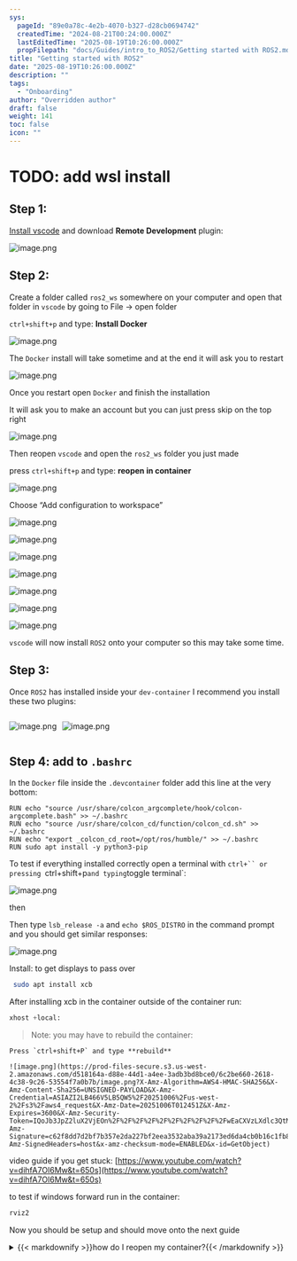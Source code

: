```yaml
---
sys:
  pageId: "89e0a78c-4e2b-4070-b327-d28cb0694742"
  createdTime: "2024-08-21T00:24:00.000Z"
  lastEditedTime: "2025-08-19T10:26:00.000Z"
  propFilepath: "docs/Guides/intro_to_ROS2/Getting started with ROS2.md"
title: "Getting started with ROS2"
date: "2025-08-19T10:26:00.000Z"
description: ""
tags:
  - "Onboarding"
author: "Overridden author"
draft: false
weight: 141
toc: false
icon: ""
---
```


# TODO: add wsl install

## Step 1:

[Install vscode](https://code.visualstudio.com/download) and download **Remote Development** plugin:

![image.png](https://prod-files-secure.s3.us-west-2.amazonaws.com/d518164a-d88e-44d1-a4ee-3adb3bd8bce0/efb52993-1881-4a40-b95e-6f020334f022/image.png?X-Amz-Algorithm=AWS4-HMAC-SHA256&X-Amz-Content-Sha256=UNSIGNED-PAYLOAD&X-Amz-Credential=ASIAZI2LB4663USH26DY%2F20251006%2Fus-west-2%2Fs3%2Faws4_request&X-Amz-Date=20251006T012443Z&X-Amz-Expires=3600&X-Amz-Security-Token=IQoJb3JpZ2luX2VjEOn%2F%2F%2F%2F%2F%2F%2F%2F%2F%2FwEaCXVzLXdlc3QtMiJIMEYCIQDBoDmePym31MTtHEahiZINMt6tbPy7o%2B9oDPY57MnpjwIhAJT%2Fga0Jfq9iyjxrWkDdidXsLn%2Fiy1ptIW88wESqTG21KogECIH%2F%2F%2F%2F%2F%2F%2F%2F%2F%2FwEQABoMNjM3NDIzMTgzODA1IgxA9IpadRswbIEdgKkq3AMEkq34%2BRrqPHS9m5VostFLvmOp9gidk1D9yp9k2syI5YXDMfxvN2Fqr7rw2gOK6FcwqmEOYyjJwYyHBzHQ4wMQi1%2BjWxasCVym0HcFTONHpY54mfHabNDytXmsDdYGFr8oNH3OnLTxWQP27tYuKcAInB6NI0KSr9QIB%2BdsKS%2FvlUE9H%2F7nVYYYn4Icly2%2B8mGMqORwD%2FsMe0mWB%2FhEQOY%2Bv4TanuDrTQ6pgeiwzFdSrc0DEQSsT5zgh6n5ufftm6%2B59jEJMGrjfqwHEJ8BusmXWVplTWE%2B8Mr74AkSDeRhvIVp%2B8Mlpk9bBig%2FqCUAkSyccA41e1YokJJkBL3gW8jurO8JYbOClRDqt1IH3Pnnv%2Bh6SoJoc%2BvhtN7URBIGq1nxQu%2BzUlimfqgBspLCtQgVIqG7UIAAc1wSD1%2BTzSLD0oj%2BkUq%2BIMHb%2FlaYps6fXID1dYXs3%2Fy6wyQvnAhm51k17drvNdiG6AqEWuAL4sA29Azh75xM%2FoSyN0bvKitsppGI5ZAHxtx4Q1kk0FacEACq8hlxBZlF%2FETp0XWXMqgopmoB%2BA9QvF%2FxVgUPdOeEzmXns5nCC82cmYeVwVLY33Iz9UlUJOtwXNZo3OG1Nxn6Ddua0le%2B7ZllLKeGCDDSlYzHBjqkAeBHzdm3K%2B8fnWKhiI7x9Z1qHYucKuQpmejz7D4CXEpx7eI2diIlAnti7OhH73n088QRiimdq35fVOFaaJhNXowxnHiDsjERYcJ0G8mEdLiNo5IBSgm%2FG97vbnZ1TMjKlrd1ASZs4r5XlB9KhYt%2BhzZpU7JG2o%2FtW0H8mTyPp9U4KpStBeSEKjATni13FZoMVtleBzEPTDk0NaXHkPnyAqOFqJ8A&X-Amz-Signature=ac987ce062a021af10a19adc7848c0062ecd6eae355df73e1b2f9c3bfb717af4&X-Amz-SignedHeaders=host&x-amz-checksum-mode=ENABLED&x-id=GetObject)

## Step 2:

Create a folder called `ros2_ws` somewhere on your computer and open that folder in `vscode` by going to File → open folder 

`ctrl+shift+p` and type: **Install Docker**

![image.png](https://prod-files-secure.s3.us-west-2.amazonaws.com/d518164a-d88e-44d1-a4ee-3adb3bd8bce0/2269dc0e-1cd5-47ff-bceb-c04ad9b2eab0/image.png?X-Amz-Algorithm=AWS4-HMAC-SHA256&X-Amz-Content-Sha256=UNSIGNED-PAYLOAD&X-Amz-Credential=ASIAZI2LB4663USH26DY%2F20251006%2Fus-west-2%2Fs3%2Faws4_request&X-Amz-Date=20251006T012443Z&X-Amz-Expires=3600&X-Amz-Security-Token=IQoJb3JpZ2luX2VjEOn%2F%2F%2F%2F%2F%2F%2F%2F%2F%2FwEaCXVzLXdlc3QtMiJIMEYCIQDBoDmePym31MTtHEahiZINMt6tbPy7o%2B9oDPY57MnpjwIhAJT%2Fga0Jfq9iyjxrWkDdidXsLn%2Fiy1ptIW88wESqTG21KogECIH%2F%2F%2F%2F%2F%2F%2F%2F%2F%2FwEQABoMNjM3NDIzMTgzODA1IgxA9IpadRswbIEdgKkq3AMEkq34%2BRrqPHS9m5VostFLvmOp9gidk1D9yp9k2syI5YXDMfxvN2Fqr7rw2gOK6FcwqmEOYyjJwYyHBzHQ4wMQi1%2BjWxasCVym0HcFTONHpY54mfHabNDytXmsDdYGFr8oNH3OnLTxWQP27tYuKcAInB6NI0KSr9QIB%2BdsKS%2FvlUE9H%2F7nVYYYn4Icly2%2B8mGMqORwD%2FsMe0mWB%2FhEQOY%2Bv4TanuDrTQ6pgeiwzFdSrc0DEQSsT5zgh6n5ufftm6%2B59jEJMGrjfqwHEJ8BusmXWVplTWE%2B8Mr74AkSDeRhvIVp%2B8Mlpk9bBig%2FqCUAkSyccA41e1YokJJkBL3gW8jurO8JYbOClRDqt1IH3Pnnv%2Bh6SoJoc%2BvhtN7URBIGq1nxQu%2BzUlimfqgBspLCtQgVIqG7UIAAc1wSD1%2BTzSLD0oj%2BkUq%2BIMHb%2FlaYps6fXID1dYXs3%2Fy6wyQvnAhm51k17drvNdiG6AqEWuAL4sA29Azh75xM%2FoSyN0bvKitsppGI5ZAHxtx4Q1kk0FacEACq8hlxBZlF%2FETp0XWXMqgopmoB%2BA9QvF%2FxVgUPdOeEzmXns5nCC82cmYeVwVLY33Iz9UlUJOtwXNZo3OG1Nxn6Ddua0le%2B7ZllLKeGCDDSlYzHBjqkAeBHzdm3K%2B8fnWKhiI7x9Z1qHYucKuQpmejz7D4CXEpx7eI2diIlAnti7OhH73n088QRiimdq35fVOFaaJhNXowxnHiDsjERYcJ0G8mEdLiNo5IBSgm%2FG97vbnZ1TMjKlrd1ASZs4r5XlB9KhYt%2BhzZpU7JG2o%2FtW0H8mTyPp9U4KpStBeSEKjATni13FZoMVtleBzEPTDk0NaXHkPnyAqOFqJ8A&X-Amz-Signature=534ee89874a2eb22bb898b32350bb21d56d2d10d7ed4ce95152be9e8f9675992&X-Amz-SignedHeaders=host&x-amz-checksum-mode=ENABLED&x-id=GetObject)

The `Docker` install will take sometime and at the end it will ask you to restart

![image.png](https://prod-files-secure.s3.us-west-2.amazonaws.com/d518164a-d88e-44d1-a4ee-3adb3bd8bce0/ed233f78-be33-4b1f-b89c-9c346c0e961e/image.png?X-Amz-Algorithm=AWS4-HMAC-SHA256&X-Amz-Content-Sha256=UNSIGNED-PAYLOAD&X-Amz-Credential=ASIAZI2LB4663USH26DY%2F20251006%2Fus-west-2%2Fs3%2Faws4_request&X-Amz-Date=20251006T012443Z&X-Amz-Expires=3600&X-Amz-Security-Token=IQoJb3JpZ2luX2VjEOn%2F%2F%2F%2F%2F%2F%2F%2F%2F%2FwEaCXVzLXdlc3QtMiJIMEYCIQDBoDmePym31MTtHEahiZINMt6tbPy7o%2B9oDPY57MnpjwIhAJT%2Fga0Jfq9iyjxrWkDdidXsLn%2Fiy1ptIW88wESqTG21KogECIH%2F%2F%2F%2F%2F%2F%2F%2F%2F%2FwEQABoMNjM3NDIzMTgzODA1IgxA9IpadRswbIEdgKkq3AMEkq34%2BRrqPHS9m5VostFLvmOp9gidk1D9yp9k2syI5YXDMfxvN2Fqr7rw2gOK6FcwqmEOYyjJwYyHBzHQ4wMQi1%2BjWxasCVym0HcFTONHpY54mfHabNDytXmsDdYGFr8oNH3OnLTxWQP27tYuKcAInB6NI0KSr9QIB%2BdsKS%2FvlUE9H%2F7nVYYYn4Icly2%2B8mGMqORwD%2FsMe0mWB%2FhEQOY%2Bv4TanuDrTQ6pgeiwzFdSrc0DEQSsT5zgh6n5ufftm6%2B59jEJMGrjfqwHEJ8BusmXWVplTWE%2B8Mr74AkSDeRhvIVp%2B8Mlpk9bBig%2FqCUAkSyccA41e1YokJJkBL3gW8jurO8JYbOClRDqt1IH3Pnnv%2Bh6SoJoc%2BvhtN7URBIGq1nxQu%2BzUlimfqgBspLCtQgVIqG7UIAAc1wSD1%2BTzSLD0oj%2BkUq%2BIMHb%2FlaYps6fXID1dYXs3%2Fy6wyQvnAhm51k17drvNdiG6AqEWuAL4sA29Azh75xM%2FoSyN0bvKitsppGI5ZAHxtx4Q1kk0FacEACq8hlxBZlF%2FETp0XWXMqgopmoB%2BA9QvF%2FxVgUPdOeEzmXns5nCC82cmYeVwVLY33Iz9UlUJOtwXNZo3OG1Nxn6Ddua0le%2B7ZllLKeGCDDSlYzHBjqkAeBHzdm3K%2B8fnWKhiI7x9Z1qHYucKuQpmejz7D4CXEpx7eI2diIlAnti7OhH73n088QRiimdq35fVOFaaJhNXowxnHiDsjERYcJ0G8mEdLiNo5IBSgm%2FG97vbnZ1TMjKlrd1ASZs4r5XlB9KhYt%2BhzZpU7JG2o%2FtW0H8mTyPp9U4KpStBeSEKjATni13FZoMVtleBzEPTDk0NaXHkPnyAqOFqJ8A&X-Amz-Signature=90a5a6270629530da046a60393e291294acfb5d17fd74efaa3f15170d704f8b3&X-Amz-SignedHeaders=host&x-amz-checksum-mode=ENABLED&x-id=GetObject)

Once you restart open `Docker` and finish the installation

It will ask you to make an account but you can just press skip on the top right

![image.png](https://prod-files-secure.s3.us-west-2.amazonaws.com/d518164a-d88e-44d1-a4ee-3adb3bd8bce0/21010ad9-1659-4fd9-9f59-9932a09b2a3d/image.png?X-Amz-Algorithm=AWS4-HMAC-SHA256&X-Amz-Content-Sha256=UNSIGNED-PAYLOAD&X-Amz-Credential=ASIAZI2LB4663USH26DY%2F20251006%2Fus-west-2%2Fs3%2Faws4_request&X-Amz-Date=20251006T012443Z&X-Amz-Expires=3600&X-Amz-Security-Token=IQoJb3JpZ2luX2VjEOn%2F%2F%2F%2F%2F%2F%2F%2F%2F%2FwEaCXVzLXdlc3QtMiJIMEYCIQDBoDmePym31MTtHEahiZINMt6tbPy7o%2B9oDPY57MnpjwIhAJT%2Fga0Jfq9iyjxrWkDdidXsLn%2Fiy1ptIW88wESqTG21KogECIH%2F%2F%2F%2F%2F%2F%2F%2F%2F%2FwEQABoMNjM3NDIzMTgzODA1IgxA9IpadRswbIEdgKkq3AMEkq34%2BRrqPHS9m5VostFLvmOp9gidk1D9yp9k2syI5YXDMfxvN2Fqr7rw2gOK6FcwqmEOYyjJwYyHBzHQ4wMQi1%2BjWxasCVym0HcFTONHpY54mfHabNDytXmsDdYGFr8oNH3OnLTxWQP27tYuKcAInB6NI0KSr9QIB%2BdsKS%2FvlUE9H%2F7nVYYYn4Icly2%2B8mGMqORwD%2FsMe0mWB%2FhEQOY%2Bv4TanuDrTQ6pgeiwzFdSrc0DEQSsT5zgh6n5ufftm6%2B59jEJMGrjfqwHEJ8BusmXWVplTWE%2B8Mr74AkSDeRhvIVp%2B8Mlpk9bBig%2FqCUAkSyccA41e1YokJJkBL3gW8jurO8JYbOClRDqt1IH3Pnnv%2Bh6SoJoc%2BvhtN7URBIGq1nxQu%2BzUlimfqgBspLCtQgVIqG7UIAAc1wSD1%2BTzSLD0oj%2BkUq%2BIMHb%2FlaYps6fXID1dYXs3%2Fy6wyQvnAhm51k17drvNdiG6AqEWuAL4sA29Azh75xM%2FoSyN0bvKitsppGI5ZAHxtx4Q1kk0FacEACq8hlxBZlF%2FETp0XWXMqgopmoB%2BA9QvF%2FxVgUPdOeEzmXns5nCC82cmYeVwVLY33Iz9UlUJOtwXNZo3OG1Nxn6Ddua0le%2B7ZllLKeGCDDSlYzHBjqkAeBHzdm3K%2B8fnWKhiI7x9Z1qHYucKuQpmejz7D4CXEpx7eI2diIlAnti7OhH73n088QRiimdq35fVOFaaJhNXowxnHiDsjERYcJ0G8mEdLiNo5IBSgm%2FG97vbnZ1TMjKlrd1ASZs4r5XlB9KhYt%2BhzZpU7JG2o%2FtW0H8mTyPp9U4KpStBeSEKjATni13FZoMVtleBzEPTDk0NaXHkPnyAqOFqJ8A&X-Amz-Signature=60b29041d337e05df0f33380141d6558a11cfd5efdbb29176415c340a0f9f99c&X-Amz-SignedHeaders=host&x-amz-checksum-mode=ENABLED&x-id=GetObject)

Then reopen `vscode` and open the `ros2_ws` folder you just made

press `ctrl+shift+p` and type: **reopen in container**

![image.png](https://prod-files-secure.s3.us-west-2.amazonaws.com/d518164a-d88e-44d1-a4ee-3adb3bd8bce0/4e93b8c2-41ad-488c-8095-c74205196118/image.png?X-Amz-Algorithm=AWS4-HMAC-SHA256&X-Amz-Content-Sha256=UNSIGNED-PAYLOAD&X-Amz-Credential=ASIAZI2LB4663USH26DY%2F20251006%2Fus-west-2%2Fs3%2Faws4_request&X-Amz-Date=20251006T012443Z&X-Amz-Expires=3600&X-Amz-Security-Token=IQoJb3JpZ2luX2VjEOn%2F%2F%2F%2F%2F%2F%2F%2F%2F%2FwEaCXVzLXdlc3QtMiJIMEYCIQDBoDmePym31MTtHEahiZINMt6tbPy7o%2B9oDPY57MnpjwIhAJT%2Fga0Jfq9iyjxrWkDdidXsLn%2Fiy1ptIW88wESqTG21KogECIH%2F%2F%2F%2F%2F%2F%2F%2F%2F%2FwEQABoMNjM3NDIzMTgzODA1IgxA9IpadRswbIEdgKkq3AMEkq34%2BRrqPHS9m5VostFLvmOp9gidk1D9yp9k2syI5YXDMfxvN2Fqr7rw2gOK6FcwqmEOYyjJwYyHBzHQ4wMQi1%2BjWxasCVym0HcFTONHpY54mfHabNDytXmsDdYGFr8oNH3OnLTxWQP27tYuKcAInB6NI0KSr9QIB%2BdsKS%2FvlUE9H%2F7nVYYYn4Icly2%2B8mGMqORwD%2FsMe0mWB%2FhEQOY%2Bv4TanuDrTQ6pgeiwzFdSrc0DEQSsT5zgh6n5ufftm6%2B59jEJMGrjfqwHEJ8BusmXWVplTWE%2B8Mr74AkSDeRhvIVp%2B8Mlpk9bBig%2FqCUAkSyccA41e1YokJJkBL3gW8jurO8JYbOClRDqt1IH3Pnnv%2Bh6SoJoc%2BvhtN7URBIGq1nxQu%2BzUlimfqgBspLCtQgVIqG7UIAAc1wSD1%2BTzSLD0oj%2BkUq%2BIMHb%2FlaYps6fXID1dYXs3%2Fy6wyQvnAhm51k17drvNdiG6AqEWuAL4sA29Azh75xM%2FoSyN0bvKitsppGI5ZAHxtx4Q1kk0FacEACq8hlxBZlF%2FETp0XWXMqgopmoB%2BA9QvF%2FxVgUPdOeEzmXns5nCC82cmYeVwVLY33Iz9UlUJOtwXNZo3OG1Nxn6Ddua0le%2B7ZllLKeGCDDSlYzHBjqkAeBHzdm3K%2B8fnWKhiI7x9Z1qHYucKuQpmejz7D4CXEpx7eI2diIlAnti7OhH73n088QRiimdq35fVOFaaJhNXowxnHiDsjERYcJ0G8mEdLiNo5IBSgm%2FG97vbnZ1TMjKlrd1ASZs4r5XlB9KhYt%2BhzZpU7JG2o%2FtW0H8mTyPp9U4KpStBeSEKjATni13FZoMVtleBzEPTDk0NaXHkPnyAqOFqJ8A&X-Amz-Signature=fd03b8963298d626841681087c61d01cabf6a00946f955d59ae922718df798e6&X-Amz-SignedHeaders=host&x-amz-checksum-mode=ENABLED&x-id=GetObject)

Choose “Add configuration to workspace”

![image.png](https://prod-files-secure.s3.us-west-2.amazonaws.com/d518164a-d88e-44d1-a4ee-3adb3bd8bce0/9560b282-5060-4989-ba37-97e7b2c22476/image.png?X-Amz-Algorithm=AWS4-HMAC-SHA256&X-Amz-Content-Sha256=UNSIGNED-PAYLOAD&X-Amz-Credential=ASIAZI2LB4663USH26DY%2F20251006%2Fus-west-2%2Fs3%2Faws4_request&X-Amz-Date=20251006T012443Z&X-Amz-Expires=3600&X-Amz-Security-Token=IQoJb3JpZ2luX2VjEOn%2F%2F%2F%2F%2F%2F%2F%2F%2F%2FwEaCXVzLXdlc3QtMiJIMEYCIQDBoDmePym31MTtHEahiZINMt6tbPy7o%2B9oDPY57MnpjwIhAJT%2Fga0Jfq9iyjxrWkDdidXsLn%2Fiy1ptIW88wESqTG21KogECIH%2F%2F%2F%2F%2F%2F%2F%2F%2F%2FwEQABoMNjM3NDIzMTgzODA1IgxA9IpadRswbIEdgKkq3AMEkq34%2BRrqPHS9m5VostFLvmOp9gidk1D9yp9k2syI5YXDMfxvN2Fqr7rw2gOK6FcwqmEOYyjJwYyHBzHQ4wMQi1%2BjWxasCVym0HcFTONHpY54mfHabNDytXmsDdYGFr8oNH3OnLTxWQP27tYuKcAInB6NI0KSr9QIB%2BdsKS%2FvlUE9H%2F7nVYYYn4Icly2%2B8mGMqORwD%2FsMe0mWB%2FhEQOY%2Bv4TanuDrTQ6pgeiwzFdSrc0DEQSsT5zgh6n5ufftm6%2B59jEJMGrjfqwHEJ8BusmXWVplTWE%2B8Mr74AkSDeRhvIVp%2B8Mlpk9bBig%2FqCUAkSyccA41e1YokJJkBL3gW8jurO8JYbOClRDqt1IH3Pnnv%2Bh6SoJoc%2BvhtN7URBIGq1nxQu%2BzUlimfqgBspLCtQgVIqG7UIAAc1wSD1%2BTzSLD0oj%2BkUq%2BIMHb%2FlaYps6fXID1dYXs3%2Fy6wyQvnAhm51k17drvNdiG6AqEWuAL4sA29Azh75xM%2FoSyN0bvKitsppGI5ZAHxtx4Q1kk0FacEACq8hlxBZlF%2FETp0XWXMqgopmoB%2BA9QvF%2FxVgUPdOeEzmXns5nCC82cmYeVwVLY33Iz9UlUJOtwXNZo3OG1Nxn6Ddua0le%2B7ZllLKeGCDDSlYzHBjqkAeBHzdm3K%2B8fnWKhiI7x9Z1qHYucKuQpmejz7D4CXEpx7eI2diIlAnti7OhH73n088QRiimdq35fVOFaaJhNXowxnHiDsjERYcJ0G8mEdLiNo5IBSgm%2FG97vbnZ1TMjKlrd1ASZs4r5XlB9KhYt%2BhzZpU7JG2o%2FtW0H8mTyPp9U4KpStBeSEKjATni13FZoMVtleBzEPTDk0NaXHkPnyAqOFqJ8A&X-Amz-Signature=e4daca315b63013c6a7826dddca51973c6e8a2b84e950eefb5615b2143f3f1c7&X-Amz-SignedHeaders=host&x-amz-checksum-mode=ENABLED&x-id=GetObject)

![image.png](https://prod-files-secure.s3.us-west-2.amazonaws.com/d518164a-d88e-44d1-a4ee-3adb3bd8bce0/2ee63f81-886b-48e8-a553-dc6e5eac99e4/image.png?X-Amz-Algorithm=AWS4-HMAC-SHA256&X-Amz-Content-Sha256=UNSIGNED-PAYLOAD&X-Amz-Credential=ASIAZI2LB4663USH26DY%2F20251006%2Fus-west-2%2Fs3%2Faws4_request&X-Amz-Date=20251006T012443Z&X-Amz-Expires=3600&X-Amz-Security-Token=IQoJb3JpZ2luX2VjEOn%2F%2F%2F%2F%2F%2F%2F%2F%2F%2FwEaCXVzLXdlc3QtMiJIMEYCIQDBoDmePym31MTtHEahiZINMt6tbPy7o%2B9oDPY57MnpjwIhAJT%2Fga0Jfq9iyjxrWkDdidXsLn%2Fiy1ptIW88wESqTG21KogECIH%2F%2F%2F%2F%2F%2F%2F%2F%2F%2FwEQABoMNjM3NDIzMTgzODA1IgxA9IpadRswbIEdgKkq3AMEkq34%2BRrqPHS9m5VostFLvmOp9gidk1D9yp9k2syI5YXDMfxvN2Fqr7rw2gOK6FcwqmEOYyjJwYyHBzHQ4wMQi1%2BjWxasCVym0HcFTONHpY54mfHabNDytXmsDdYGFr8oNH3OnLTxWQP27tYuKcAInB6NI0KSr9QIB%2BdsKS%2FvlUE9H%2F7nVYYYn4Icly2%2B8mGMqORwD%2FsMe0mWB%2FhEQOY%2Bv4TanuDrTQ6pgeiwzFdSrc0DEQSsT5zgh6n5ufftm6%2B59jEJMGrjfqwHEJ8BusmXWVplTWE%2B8Mr74AkSDeRhvIVp%2B8Mlpk9bBig%2FqCUAkSyccA41e1YokJJkBL3gW8jurO8JYbOClRDqt1IH3Pnnv%2Bh6SoJoc%2BvhtN7URBIGq1nxQu%2BzUlimfqgBspLCtQgVIqG7UIAAc1wSD1%2BTzSLD0oj%2BkUq%2BIMHb%2FlaYps6fXID1dYXs3%2Fy6wyQvnAhm51k17drvNdiG6AqEWuAL4sA29Azh75xM%2FoSyN0bvKitsppGI5ZAHxtx4Q1kk0FacEACq8hlxBZlF%2FETp0XWXMqgopmoB%2BA9QvF%2FxVgUPdOeEzmXns5nCC82cmYeVwVLY33Iz9UlUJOtwXNZo3OG1Nxn6Ddua0le%2B7ZllLKeGCDDSlYzHBjqkAeBHzdm3K%2B8fnWKhiI7x9Z1qHYucKuQpmejz7D4CXEpx7eI2diIlAnti7OhH73n088QRiimdq35fVOFaaJhNXowxnHiDsjERYcJ0G8mEdLiNo5IBSgm%2FG97vbnZ1TMjKlrd1ASZs4r5XlB9KhYt%2BhzZpU7JG2o%2FtW0H8mTyPp9U4KpStBeSEKjATni13FZoMVtleBzEPTDk0NaXHkPnyAqOFqJ8A&X-Amz-Signature=f7a1afad8391b5f342dcb16abac43e5f0709a8c95463d20796e9fccba2f6e819&X-Amz-SignedHeaders=host&x-amz-checksum-mode=ENABLED&x-id=GetObject)

![image.png](https://prod-files-secure.s3.us-west-2.amazonaws.com/d518164a-d88e-44d1-a4ee-3adb3bd8bce0/e0fd626c-c8b6-4b2c-95d1-fa4c26514504/image.png?X-Amz-Algorithm=AWS4-HMAC-SHA256&X-Amz-Content-Sha256=UNSIGNED-PAYLOAD&X-Amz-Credential=ASIAZI2LB4663USH26DY%2F20251006%2Fus-west-2%2Fs3%2Faws4_request&X-Amz-Date=20251006T012443Z&X-Amz-Expires=3600&X-Amz-Security-Token=IQoJb3JpZ2luX2VjEOn%2F%2F%2F%2F%2F%2F%2F%2F%2F%2FwEaCXVzLXdlc3QtMiJIMEYCIQDBoDmePym31MTtHEahiZINMt6tbPy7o%2B9oDPY57MnpjwIhAJT%2Fga0Jfq9iyjxrWkDdidXsLn%2Fiy1ptIW88wESqTG21KogECIH%2F%2F%2F%2F%2F%2F%2F%2F%2F%2FwEQABoMNjM3NDIzMTgzODA1IgxA9IpadRswbIEdgKkq3AMEkq34%2BRrqPHS9m5VostFLvmOp9gidk1D9yp9k2syI5YXDMfxvN2Fqr7rw2gOK6FcwqmEOYyjJwYyHBzHQ4wMQi1%2BjWxasCVym0HcFTONHpY54mfHabNDytXmsDdYGFr8oNH3OnLTxWQP27tYuKcAInB6NI0KSr9QIB%2BdsKS%2FvlUE9H%2F7nVYYYn4Icly2%2B8mGMqORwD%2FsMe0mWB%2FhEQOY%2Bv4TanuDrTQ6pgeiwzFdSrc0DEQSsT5zgh6n5ufftm6%2B59jEJMGrjfqwHEJ8BusmXWVplTWE%2B8Mr74AkSDeRhvIVp%2B8Mlpk9bBig%2FqCUAkSyccA41e1YokJJkBL3gW8jurO8JYbOClRDqt1IH3Pnnv%2Bh6SoJoc%2BvhtN7URBIGq1nxQu%2BzUlimfqgBspLCtQgVIqG7UIAAc1wSD1%2BTzSLD0oj%2BkUq%2BIMHb%2FlaYps6fXID1dYXs3%2Fy6wyQvnAhm51k17drvNdiG6AqEWuAL4sA29Azh75xM%2FoSyN0bvKitsppGI5ZAHxtx4Q1kk0FacEACq8hlxBZlF%2FETp0XWXMqgopmoB%2BA9QvF%2FxVgUPdOeEzmXns5nCC82cmYeVwVLY33Iz9UlUJOtwXNZo3OG1Nxn6Ddua0le%2B7ZllLKeGCDDSlYzHBjqkAeBHzdm3K%2B8fnWKhiI7x9Z1qHYucKuQpmejz7D4CXEpx7eI2diIlAnti7OhH73n088QRiimdq35fVOFaaJhNXowxnHiDsjERYcJ0G8mEdLiNo5IBSgm%2FG97vbnZ1TMjKlrd1ASZs4r5XlB9KhYt%2BhzZpU7JG2o%2FtW0H8mTyPp9U4KpStBeSEKjATni13FZoMVtleBzEPTDk0NaXHkPnyAqOFqJ8A&X-Amz-Signature=1e0fe8916eab3ba7cf64f67ca66ef61f5bf3c8dabc42c4654985f9f273727c2e&X-Amz-SignedHeaders=host&x-amz-checksum-mode=ENABLED&x-id=GetObject)

![image.png](https://prod-files-secure.s3.us-west-2.amazonaws.com/d518164a-d88e-44d1-a4ee-3adb3bd8bce0/a2e13f50-d2ab-4719-a4c2-7ced634bfc9d/image.png?X-Amz-Algorithm=AWS4-HMAC-SHA256&X-Amz-Content-Sha256=UNSIGNED-PAYLOAD&X-Amz-Credential=ASIAZI2LB4663USH26DY%2F20251006%2Fus-west-2%2Fs3%2Faws4_request&X-Amz-Date=20251006T012443Z&X-Amz-Expires=3600&X-Amz-Security-Token=IQoJb3JpZ2luX2VjEOn%2F%2F%2F%2F%2F%2F%2F%2F%2F%2FwEaCXVzLXdlc3QtMiJIMEYCIQDBoDmePym31MTtHEahiZINMt6tbPy7o%2B9oDPY57MnpjwIhAJT%2Fga0Jfq9iyjxrWkDdidXsLn%2Fiy1ptIW88wESqTG21KogECIH%2F%2F%2F%2F%2F%2F%2F%2F%2F%2FwEQABoMNjM3NDIzMTgzODA1IgxA9IpadRswbIEdgKkq3AMEkq34%2BRrqPHS9m5VostFLvmOp9gidk1D9yp9k2syI5YXDMfxvN2Fqr7rw2gOK6FcwqmEOYyjJwYyHBzHQ4wMQi1%2BjWxasCVym0HcFTONHpY54mfHabNDytXmsDdYGFr8oNH3OnLTxWQP27tYuKcAInB6NI0KSr9QIB%2BdsKS%2FvlUE9H%2F7nVYYYn4Icly2%2B8mGMqORwD%2FsMe0mWB%2FhEQOY%2Bv4TanuDrTQ6pgeiwzFdSrc0DEQSsT5zgh6n5ufftm6%2B59jEJMGrjfqwHEJ8BusmXWVplTWE%2B8Mr74AkSDeRhvIVp%2B8Mlpk9bBig%2FqCUAkSyccA41e1YokJJkBL3gW8jurO8JYbOClRDqt1IH3Pnnv%2Bh6SoJoc%2BvhtN7URBIGq1nxQu%2BzUlimfqgBspLCtQgVIqG7UIAAc1wSD1%2BTzSLD0oj%2BkUq%2BIMHb%2FlaYps6fXID1dYXs3%2Fy6wyQvnAhm51k17drvNdiG6AqEWuAL4sA29Azh75xM%2FoSyN0bvKitsppGI5ZAHxtx4Q1kk0FacEACq8hlxBZlF%2FETp0XWXMqgopmoB%2BA9QvF%2FxVgUPdOeEzmXns5nCC82cmYeVwVLY33Iz9UlUJOtwXNZo3OG1Nxn6Ddua0le%2B7ZllLKeGCDDSlYzHBjqkAeBHzdm3K%2B8fnWKhiI7x9Z1qHYucKuQpmejz7D4CXEpx7eI2diIlAnti7OhH73n088QRiimdq35fVOFaaJhNXowxnHiDsjERYcJ0G8mEdLiNo5IBSgm%2FG97vbnZ1TMjKlrd1ASZs4r5XlB9KhYt%2BhzZpU7JG2o%2FtW0H8mTyPp9U4KpStBeSEKjATni13FZoMVtleBzEPTDk0NaXHkPnyAqOFqJ8A&X-Amz-Signature=4afd65e506b1bf97862407d0ef66811a7446cf0def37a2012206c73a7ae4c933&X-Amz-SignedHeaders=host&x-amz-checksum-mode=ENABLED&x-id=GetObject)

![image.png](https://prod-files-secure.s3.us-west-2.amazonaws.com/d518164a-d88e-44d1-a4ee-3adb3bd8bce0/6cc478ad-aaba-4bf7-9fcc-403277ab896c/image.png?X-Amz-Algorithm=AWS4-HMAC-SHA256&X-Amz-Content-Sha256=UNSIGNED-PAYLOAD&X-Amz-Credential=ASIAZI2LB4663USH26DY%2F20251006%2Fus-west-2%2Fs3%2Faws4_request&X-Amz-Date=20251006T012443Z&X-Amz-Expires=3600&X-Amz-Security-Token=IQoJb3JpZ2luX2VjEOn%2F%2F%2F%2F%2F%2F%2F%2F%2F%2FwEaCXVzLXdlc3QtMiJIMEYCIQDBoDmePym31MTtHEahiZINMt6tbPy7o%2B9oDPY57MnpjwIhAJT%2Fga0Jfq9iyjxrWkDdidXsLn%2Fiy1ptIW88wESqTG21KogECIH%2F%2F%2F%2F%2F%2F%2F%2F%2F%2FwEQABoMNjM3NDIzMTgzODA1IgxA9IpadRswbIEdgKkq3AMEkq34%2BRrqPHS9m5VostFLvmOp9gidk1D9yp9k2syI5YXDMfxvN2Fqr7rw2gOK6FcwqmEOYyjJwYyHBzHQ4wMQi1%2BjWxasCVym0HcFTONHpY54mfHabNDytXmsDdYGFr8oNH3OnLTxWQP27tYuKcAInB6NI0KSr9QIB%2BdsKS%2FvlUE9H%2F7nVYYYn4Icly2%2B8mGMqORwD%2FsMe0mWB%2FhEQOY%2Bv4TanuDrTQ6pgeiwzFdSrc0DEQSsT5zgh6n5ufftm6%2B59jEJMGrjfqwHEJ8BusmXWVplTWE%2B8Mr74AkSDeRhvIVp%2B8Mlpk9bBig%2FqCUAkSyccA41e1YokJJkBL3gW8jurO8JYbOClRDqt1IH3Pnnv%2Bh6SoJoc%2BvhtN7URBIGq1nxQu%2BzUlimfqgBspLCtQgVIqG7UIAAc1wSD1%2BTzSLD0oj%2BkUq%2BIMHb%2FlaYps6fXID1dYXs3%2Fy6wyQvnAhm51k17drvNdiG6AqEWuAL4sA29Azh75xM%2FoSyN0bvKitsppGI5ZAHxtx4Q1kk0FacEACq8hlxBZlF%2FETp0XWXMqgopmoB%2BA9QvF%2FxVgUPdOeEzmXns5nCC82cmYeVwVLY33Iz9UlUJOtwXNZo3OG1Nxn6Ddua0le%2B7ZllLKeGCDDSlYzHBjqkAeBHzdm3K%2B8fnWKhiI7x9Z1qHYucKuQpmejz7D4CXEpx7eI2diIlAnti7OhH73n088QRiimdq35fVOFaaJhNXowxnHiDsjERYcJ0G8mEdLiNo5IBSgm%2FG97vbnZ1TMjKlrd1ASZs4r5XlB9KhYt%2BhzZpU7JG2o%2FtW0H8mTyPp9U4KpStBeSEKjATni13FZoMVtleBzEPTDk0NaXHkPnyAqOFqJ8A&X-Amz-Signature=3bf8a82a239658764ff9f62c049ae8b185fd91c627a33475fb9104f7644927ba&X-Amz-SignedHeaders=host&x-amz-checksum-mode=ENABLED&x-id=GetObject)

![image.png](https://prod-files-secure.s3.us-west-2.amazonaws.com/d518164a-d88e-44d1-a4ee-3adb3bd8bce0/53255b28-f75e-430f-b9e3-c0ac8577e42b/image.png?X-Amz-Algorithm=AWS4-HMAC-SHA256&X-Amz-Content-Sha256=UNSIGNED-PAYLOAD&X-Amz-Credential=ASIAZI2LB4663USH26DY%2F20251006%2Fus-west-2%2Fs3%2Faws4_request&X-Amz-Date=20251006T012443Z&X-Amz-Expires=3600&X-Amz-Security-Token=IQoJb3JpZ2luX2VjEOn%2F%2F%2F%2F%2F%2F%2F%2F%2F%2FwEaCXVzLXdlc3QtMiJIMEYCIQDBoDmePym31MTtHEahiZINMt6tbPy7o%2B9oDPY57MnpjwIhAJT%2Fga0Jfq9iyjxrWkDdidXsLn%2Fiy1ptIW88wESqTG21KogECIH%2F%2F%2F%2F%2F%2F%2F%2F%2F%2FwEQABoMNjM3NDIzMTgzODA1IgxA9IpadRswbIEdgKkq3AMEkq34%2BRrqPHS9m5VostFLvmOp9gidk1D9yp9k2syI5YXDMfxvN2Fqr7rw2gOK6FcwqmEOYyjJwYyHBzHQ4wMQi1%2BjWxasCVym0HcFTONHpY54mfHabNDytXmsDdYGFr8oNH3OnLTxWQP27tYuKcAInB6NI0KSr9QIB%2BdsKS%2FvlUE9H%2F7nVYYYn4Icly2%2B8mGMqORwD%2FsMe0mWB%2FhEQOY%2Bv4TanuDrTQ6pgeiwzFdSrc0DEQSsT5zgh6n5ufftm6%2B59jEJMGrjfqwHEJ8BusmXWVplTWE%2B8Mr74AkSDeRhvIVp%2B8Mlpk9bBig%2FqCUAkSyccA41e1YokJJkBL3gW8jurO8JYbOClRDqt1IH3Pnnv%2Bh6SoJoc%2BvhtN7URBIGq1nxQu%2BzUlimfqgBspLCtQgVIqG7UIAAc1wSD1%2BTzSLD0oj%2BkUq%2BIMHb%2FlaYps6fXID1dYXs3%2Fy6wyQvnAhm51k17drvNdiG6AqEWuAL4sA29Azh75xM%2FoSyN0bvKitsppGI5ZAHxtx4Q1kk0FacEACq8hlxBZlF%2FETp0XWXMqgopmoB%2BA9QvF%2FxVgUPdOeEzmXns5nCC82cmYeVwVLY33Iz9UlUJOtwXNZo3OG1Nxn6Ddua0le%2B7ZllLKeGCDDSlYzHBjqkAeBHzdm3K%2B8fnWKhiI7x9Z1qHYucKuQpmejz7D4CXEpx7eI2diIlAnti7OhH73n088QRiimdq35fVOFaaJhNXowxnHiDsjERYcJ0G8mEdLiNo5IBSgm%2FG97vbnZ1TMjKlrd1ASZs4r5XlB9KhYt%2BhzZpU7JG2o%2FtW0H8mTyPp9U4KpStBeSEKjATni13FZoMVtleBzEPTDk0NaXHkPnyAqOFqJ8A&X-Amz-Signature=fec73491abc5bb68924cccefff15c3f2872eed6a645a5fe976a32b82652d2b84&X-Amz-SignedHeaders=host&x-amz-checksum-mode=ENABLED&x-id=GetObject)

![image.png](https://prod-files-secure.s3.us-west-2.amazonaws.com/d518164a-d88e-44d1-a4ee-3adb3bd8bce0/7c562767-5af9-4ffb-97d1-327bcdf4ee00/image.png?X-Amz-Algorithm=AWS4-HMAC-SHA256&X-Amz-Content-Sha256=UNSIGNED-PAYLOAD&X-Amz-Credential=ASIAZI2LB4663USH26DY%2F20251006%2Fus-west-2%2Fs3%2Faws4_request&X-Amz-Date=20251006T012443Z&X-Amz-Expires=3600&X-Amz-Security-Token=IQoJb3JpZ2luX2VjEOn%2F%2F%2F%2F%2F%2F%2F%2F%2F%2FwEaCXVzLXdlc3QtMiJIMEYCIQDBoDmePym31MTtHEahiZINMt6tbPy7o%2B9oDPY57MnpjwIhAJT%2Fga0Jfq9iyjxrWkDdidXsLn%2Fiy1ptIW88wESqTG21KogECIH%2F%2F%2F%2F%2F%2F%2F%2F%2F%2FwEQABoMNjM3NDIzMTgzODA1IgxA9IpadRswbIEdgKkq3AMEkq34%2BRrqPHS9m5VostFLvmOp9gidk1D9yp9k2syI5YXDMfxvN2Fqr7rw2gOK6FcwqmEOYyjJwYyHBzHQ4wMQi1%2BjWxasCVym0HcFTONHpY54mfHabNDytXmsDdYGFr8oNH3OnLTxWQP27tYuKcAInB6NI0KSr9QIB%2BdsKS%2FvlUE9H%2F7nVYYYn4Icly2%2B8mGMqORwD%2FsMe0mWB%2FhEQOY%2Bv4TanuDrTQ6pgeiwzFdSrc0DEQSsT5zgh6n5ufftm6%2B59jEJMGrjfqwHEJ8BusmXWVplTWE%2B8Mr74AkSDeRhvIVp%2B8Mlpk9bBig%2FqCUAkSyccA41e1YokJJkBL3gW8jurO8JYbOClRDqt1IH3Pnnv%2Bh6SoJoc%2BvhtN7URBIGq1nxQu%2BzUlimfqgBspLCtQgVIqG7UIAAc1wSD1%2BTzSLD0oj%2BkUq%2BIMHb%2FlaYps6fXID1dYXs3%2Fy6wyQvnAhm51k17drvNdiG6AqEWuAL4sA29Azh75xM%2FoSyN0bvKitsppGI5ZAHxtx4Q1kk0FacEACq8hlxBZlF%2FETp0XWXMqgopmoB%2BA9QvF%2FxVgUPdOeEzmXns5nCC82cmYeVwVLY33Iz9UlUJOtwXNZo3OG1Nxn6Ddua0le%2B7ZllLKeGCDDSlYzHBjqkAeBHzdm3K%2B8fnWKhiI7x9Z1qHYucKuQpmejz7D4CXEpx7eI2diIlAnti7OhH73n088QRiimdq35fVOFaaJhNXowxnHiDsjERYcJ0G8mEdLiNo5IBSgm%2FG97vbnZ1TMjKlrd1ASZs4r5XlB9KhYt%2BhzZpU7JG2o%2FtW0H8mTyPp9U4KpStBeSEKjATni13FZoMVtleBzEPTDk0NaXHkPnyAqOFqJ8A&X-Amz-Signature=14ed33e03257c81e81e9145c93e8a34eb750111b7b4adc92ea2814c72a9bbb59&X-Amz-SignedHeaders=host&x-amz-checksum-mode=ENABLED&x-id=GetObject)

`vscode` will now install `ROS2` onto your computer so this may take some time.

## Step 3:

Once `ROS2` has installed inside your `dev-container` I recommend you install these two plugins:

<div style="display: flex;flex-direction: row; column-gap:10px; justify-content: left;">
<div>

![image.png](https://prod-files-secure.s3.us-west-2.amazonaws.com/d518164a-d88e-44d1-a4ee-3adb3bd8bce0/3fc3d550-5a54-4ba1-ba6b-faa01cdb7369/image.png?X-Amz-Algorithm=AWS4-HMAC-SHA256&X-Amz-Content-Sha256=UNSIGNED-PAYLOAD&X-Amz-Credential=ASIAZI2LB466VNJAD7FM%2F20251006%2Fus-west-2%2Fs3%2Faws4_request&X-Amz-Date=20251006T012449Z&X-Amz-Expires=3600&X-Amz-Security-Token=IQoJb3JpZ2luX2VjEOn%2F%2F%2F%2F%2F%2F%2F%2F%2F%2FwEaCXVzLXdlc3QtMiJHMEUCIQDsbWbUbaSniOx3nAk5qdDFsjblOMfvuAAhjVXr8sR8bgIgA83Ay9SPHalxLFUFE4kGgdgtSMJINnoDs%2Bah82L%2FgMEqiAQIgf%2F%2F%2F%2F%2F%2F%2F%2F%2F%2FARAAGgw2Mzc0MjMxODM4MDUiDCr8E8nZH%2BLCGhGNqSrcAwlS7Kn%2BvfFL4KrmzjjkulZ9wNKji3w2dUOarymfHbkTW1tV55wMQq%2FPZQijrzAlfwXmGQl%2Bjp8k0S8mEMONqA01CcjpZ1h5S4P6U4LwdFWRXEZg4VsPPJCCiDo169p5gRMGnvl9z4gCvz5Q0h5zNV2hVgeJVLtr49TSIHx%2BQvb1KcsyPitYIRSs2KYsT%2BJoIbbqEI0KMdsNGyyZa711n9ODlwQJe%2Fg1Ut8JQ%2FAnnYqznfZaHq4YzEoai%2FitnMGS%2BRyvq5GZD3mG7wltAcOYTFTfa3YU3yM4P33J9XeEQyflVETfPUrWuQ2nxEIF09G5k54m7ILFoDEdYZJJ9b1u%2Fnph%2FgyXNIMyYto2ZAUzqD2sUgo9jpA5uavx78I6vo58qbLGU4t7uYMNMw%2B5jYJCzqNeafslQKbAhKClagvkM6VWwXuYbGFrOSXmGwP%2FIzcVTqB7i1uI05LySYN3qF7S5uwRCDyvsRCvRNRYHEU6vRUozpqdmYNeDH47NVBLA7hFXHg434v2vXPdhItSBvCJkd%2BNxP%2BPucq6mGXH6Std%2BhvtGW41oYb%2FFGPXEk8ynx%2B9TuKzIzfbiiqFsQOMjOa32VBdO2D0yatcd7DmSX9naFtsosvIqnfjYf5Fox40MLWWjMcGOqUBJdXBm1OmIXP0FXxR%2F50upTbybbmBVmvDcOy3AoI1TDmTGkzN30gdmdED1iO2BFgzMyrePlQGgD06ApHxCp%2FBcPvnwgOq6elMGqo%2BvU7a9QspZ4lqtJ6tv45ISpEfxhAjBH50SW1ZxgaEQAQZehp%2FmkK73udULQ0FFl0M1iAJuExkgHICeFrT10KdQoShBECCfq5wrznyc%2BEklADnJy%2B%2BNrBC8Qov&X-Amz-Signature=3334473f2a3c6a879f644e098d12f9fe91821d0f06d0de1a43af24f028bdf317&X-Amz-SignedHeaders=host&x-amz-checksum-mode=ENABLED&x-id=GetObject)

</div>
<div>

![image.png](https://prod-files-secure.s3.us-west-2.amazonaws.com/d518164a-d88e-44d1-a4ee-3adb3bd8bce0/d994cc66-13c2-4093-a5a3-f84cf4601a82/image.png?X-Amz-Algorithm=AWS4-HMAC-SHA256&X-Amz-Content-Sha256=UNSIGNED-PAYLOAD&X-Amz-Credential=ASIAZI2LB466WGVIZ5QV%2F20251006%2Fus-west-2%2Fs3%2Faws4_request&X-Amz-Date=20251006T012450Z&X-Amz-Expires=3600&X-Amz-Security-Token=IQoJb3JpZ2luX2VjEOn%2F%2F%2F%2F%2F%2F%2F%2F%2F%2FwEaCXVzLXdlc3QtMiJIMEYCIQDAnOMfR3bwQIzDNYRNDbPtsKEJVgGt2sIHMS%2BZhmIxCwIhALf%2F78LafSZa0XNEVbUYbCU56iU6FppkzcbJDIxafALyKogECIH%2F%2F%2F%2F%2F%2F%2F%2F%2F%2FwEQABoMNjM3NDIzMTgzODA1Igzz2CkmWiVfUVwstuwq3ANRSXhg88srgzCtj%2FcoZsbzm8fw8A0MZQQ9bzxv43bDCaZY6fuRaO%2BnP2HmQhIzbBqYD8oZqzax6Eov9hQvzRNTPplYhQgRw8tFdEjxEXy%2F6laybJEXZEvlGmtdVFVzyDYwhXISPydgHnscuVP%2FzcDhp0arfNWiKOKFkRVq8%2Beqm7M4mx%2FGgGMdEsyAghe5TNwGf9NjsSMxRrlvO%2BU65vLYGAFcCCiOyiiKl09EzBJs9FlRj4JSJeTyzSZJK3k0niymKpcDozOOybJ26rXHSjq36ByH3sTlJZHW2cb54fXEPOkeXGjdV%2FPqqeqdMV5s4fZvTj9uif6C4gYIr0UEqHQxRbC%2BoHdemKypFbUpuDoGEegpELj3QfzH6jNmczq%2Fg8iDQy9mFEUEKiq4cKUdC8qu8TkJEQfrkd6JV9%2FTpHDk0WcsoldErPgWJBvIZFq3MKdnMTLcz%2BhIYJ6A2532j5L5MmT983LAG9ZjhOrR1l7B9%2BWDGh0xi2ZFax0L724M%2B%2Fs1nBFv5x8AOUtnfmBluplrQinpoM7QI8oxlXJVWc3QsSaEVNnMGeG4HPYNU61IeMNOB79SJQIU0hTPwRpHuYw32Tvq5F1L3y2yoANcZsaptxkx6vFZ3LhFd6oVvzD6lYzHBjqkAc3SlbLhjRXuQjmCFWSyENoRbHU8E%2FBGbSbUNQNzJftEQbhAyxYpjTSeL%2FfPTp7gAAPjMqvRz6N3yl6lOYW3QguLFxO657ftxrtIstSABa9Dc%2BtUPwus6eveLggHBzG3mbfash5iASZQwqLHZe%2F3PS6GtoUCIc%2BsupAl8EB98fIcGqteib3LnplUD1JGLFCrNqO7Tp%2BTr1UJ5LL408YrDujUSqGs&X-Amz-Signature=f680d9a261daa3192c3c940d458f41391c9efc044d418bb0a4a93b0450c82178&X-Amz-SignedHeaders=host&x-amz-checksum-mode=ENABLED&x-id=GetObject)

</div>
</div>

## Step 4: add to `.bashrc`

In the `Docker` file inside the `.devcontainer` folder add this line at the very bottom: 

```docker
RUN echo "source /usr/share/colcon_argcomplete/hook/colcon-argcomplete.bash" >> ~/.bashrc
RUN echo "source /usr/share/colcon_cd/function/colcon_cd.sh" >> ~/.bashrc
RUN echo "export _colcon_cd_root=/opt/ros/humble/" >> ~/.bashrc
RUN sudo apt install -y python3-pip 
```

To test if everything installed correctly open a terminal with `ctrl+`` or pressing `ctrl+shift+p` and typing `toggle terminal`:

![image.png](https://prod-files-secure.s3.us-west-2.amazonaws.com/d518164a-d88e-44d1-a4ee-3adb3bd8bce0/6a4943d8-b04e-4c02-9a58-775f3384d1a5/image.png?X-Amz-Algorithm=AWS4-HMAC-SHA256&X-Amz-Content-Sha256=UNSIGNED-PAYLOAD&X-Amz-Credential=ASIAZI2LB4663USH26DY%2F20251006%2Fus-west-2%2Fs3%2Faws4_request&X-Amz-Date=20251006T012443Z&X-Amz-Expires=3600&X-Amz-Security-Token=IQoJb3JpZ2luX2VjEOn%2F%2F%2F%2F%2F%2F%2F%2F%2F%2FwEaCXVzLXdlc3QtMiJIMEYCIQDBoDmePym31MTtHEahiZINMt6tbPy7o%2B9oDPY57MnpjwIhAJT%2Fga0Jfq9iyjxrWkDdidXsLn%2Fiy1ptIW88wESqTG21KogECIH%2F%2F%2F%2F%2F%2F%2F%2F%2F%2FwEQABoMNjM3NDIzMTgzODA1IgxA9IpadRswbIEdgKkq3AMEkq34%2BRrqPHS9m5VostFLvmOp9gidk1D9yp9k2syI5YXDMfxvN2Fqr7rw2gOK6FcwqmEOYyjJwYyHBzHQ4wMQi1%2BjWxasCVym0HcFTONHpY54mfHabNDytXmsDdYGFr8oNH3OnLTxWQP27tYuKcAInB6NI0KSr9QIB%2BdsKS%2FvlUE9H%2F7nVYYYn4Icly2%2B8mGMqORwD%2FsMe0mWB%2FhEQOY%2Bv4TanuDrTQ6pgeiwzFdSrc0DEQSsT5zgh6n5ufftm6%2B59jEJMGrjfqwHEJ8BusmXWVplTWE%2B8Mr74AkSDeRhvIVp%2B8Mlpk9bBig%2FqCUAkSyccA41e1YokJJkBL3gW8jurO8JYbOClRDqt1IH3Pnnv%2Bh6SoJoc%2BvhtN7URBIGq1nxQu%2BzUlimfqgBspLCtQgVIqG7UIAAc1wSD1%2BTzSLD0oj%2BkUq%2BIMHb%2FlaYps6fXID1dYXs3%2Fy6wyQvnAhm51k17drvNdiG6AqEWuAL4sA29Azh75xM%2FoSyN0bvKitsppGI5ZAHxtx4Q1kk0FacEACq8hlxBZlF%2FETp0XWXMqgopmoB%2BA9QvF%2FxVgUPdOeEzmXns5nCC82cmYeVwVLY33Iz9UlUJOtwXNZo3OG1Nxn6Ddua0le%2B7ZllLKeGCDDSlYzHBjqkAeBHzdm3K%2B8fnWKhiI7x9Z1qHYucKuQpmejz7D4CXEpx7eI2diIlAnti7OhH73n088QRiimdq35fVOFaaJhNXowxnHiDsjERYcJ0G8mEdLiNo5IBSgm%2FG97vbnZ1TMjKlrd1ASZs4r5XlB9KhYt%2BhzZpU7JG2o%2FtW0H8mTyPp9U4KpStBeSEKjATni13FZoMVtleBzEPTDk0NaXHkPnyAqOFqJ8A&X-Amz-Signature=9b77218419bc064d89192f5f8233fac9d0ea5000f15eccbfe8a9d3e5db283517&X-Amz-SignedHeaders=host&x-amz-checksum-mode=ENABLED&x-id=GetObject)

then 

Then type `lsb_release -a` and `echo $ROS_DISTRO` in the command prompt and you should get similar responses:

![image.png](https://prod-files-secure.s3.us-west-2.amazonaws.com/d518164a-d88e-44d1-a4ee-3adb3bd8bce0/3e635dec-a805-4e85-8b9e-d000e5b71a4e/image.png?X-Amz-Algorithm=AWS4-HMAC-SHA256&X-Amz-Content-Sha256=UNSIGNED-PAYLOAD&X-Amz-Credential=ASIAZI2LB4663USH26DY%2F20251006%2Fus-west-2%2Fs3%2Faws4_request&X-Amz-Date=20251006T012443Z&X-Amz-Expires=3600&X-Amz-Security-Token=IQoJb3JpZ2luX2VjEOn%2F%2F%2F%2F%2F%2F%2F%2F%2F%2FwEaCXVzLXdlc3QtMiJIMEYCIQDBoDmePym31MTtHEahiZINMt6tbPy7o%2B9oDPY57MnpjwIhAJT%2Fga0Jfq9iyjxrWkDdidXsLn%2Fiy1ptIW88wESqTG21KogECIH%2F%2F%2F%2F%2F%2F%2F%2F%2F%2FwEQABoMNjM3NDIzMTgzODA1IgxA9IpadRswbIEdgKkq3AMEkq34%2BRrqPHS9m5VostFLvmOp9gidk1D9yp9k2syI5YXDMfxvN2Fqr7rw2gOK6FcwqmEOYyjJwYyHBzHQ4wMQi1%2BjWxasCVym0HcFTONHpY54mfHabNDytXmsDdYGFr8oNH3OnLTxWQP27tYuKcAInB6NI0KSr9QIB%2BdsKS%2FvlUE9H%2F7nVYYYn4Icly2%2B8mGMqORwD%2FsMe0mWB%2FhEQOY%2Bv4TanuDrTQ6pgeiwzFdSrc0DEQSsT5zgh6n5ufftm6%2B59jEJMGrjfqwHEJ8BusmXWVplTWE%2B8Mr74AkSDeRhvIVp%2B8Mlpk9bBig%2FqCUAkSyccA41e1YokJJkBL3gW8jurO8JYbOClRDqt1IH3Pnnv%2Bh6SoJoc%2BvhtN7URBIGq1nxQu%2BzUlimfqgBspLCtQgVIqG7UIAAc1wSD1%2BTzSLD0oj%2BkUq%2BIMHb%2FlaYps6fXID1dYXs3%2Fy6wyQvnAhm51k17drvNdiG6AqEWuAL4sA29Azh75xM%2FoSyN0bvKitsppGI5ZAHxtx4Q1kk0FacEACq8hlxBZlF%2FETp0XWXMqgopmoB%2BA9QvF%2FxVgUPdOeEzmXns5nCC82cmYeVwVLY33Iz9UlUJOtwXNZo3OG1Nxn6Ddua0le%2B7ZllLKeGCDDSlYzHBjqkAeBHzdm3K%2B8fnWKhiI7x9Z1qHYucKuQpmejz7D4CXEpx7eI2diIlAnti7OhH73n088QRiimdq35fVOFaaJhNXowxnHiDsjERYcJ0G8mEdLiNo5IBSgm%2FG97vbnZ1TMjKlrd1ASZs4r5XlB9KhYt%2BhzZpU7JG2o%2FtW0H8mTyPp9U4KpStBeSEKjATni13FZoMVtleBzEPTDk0NaXHkPnyAqOFqJ8A&X-Amz-Signature=aa01bfc97ac09e495d1aeb5225acdf620ddd46bda43c9cf791679460e38f7015&X-Amz-SignedHeaders=host&x-amz-checksum-mode=ENABLED&x-id=GetObject)

Install:  to get displays to pass over

```bash
 sudo apt install xcb
```

After installing xcb in the container outside of the container run:

```python
xhost +local:
```

> Note: you may have to rebuild the container:

	Press `ctrl+shift+P` and type **rebuild**

	![image.png](https://prod-files-secure.s3.us-west-2.amazonaws.com/d518164a-d88e-44d1-a4ee-3adb3bd8bce0/6c2be660-2618-4c38-9c26-53554f7a0b7b/image.png?X-Amz-Algorithm=AWS4-HMAC-SHA256&X-Amz-Content-Sha256=UNSIGNED-PAYLOAD&X-Amz-Credential=ASIAZI2LB466V5LB5QW5%2F20251006%2Fus-west-2%2Fs3%2Faws4_request&X-Amz-Date=20251006T012451Z&X-Amz-Expires=3600&X-Amz-Security-Token=IQoJb3JpZ2luX2VjEOn%2F%2F%2F%2F%2F%2F%2F%2F%2F%2FwEaCXVzLXdlc3QtMiJHMEUCIApPYelWxGRJBlxlfCGzzQ%2BRUNwEK6qNJGqU9%2BAE%2BPrpAiEAjnVCLqLj%2BR7RHSNEth3xPYpNv%2F6TH%2BJlCkHxrpiYPGgqiAQIgf%2F%2F%2F%2F%2F%2F%2F%2F%2F%2FARAAGgw2Mzc0MjMxODM4MDUiDCfQwywYxZvJdjbp%2BCrcA%2B4HjUL5nqVq%2BvUAlPAUR05ijMem7p4W%2B6kWe5TwcZsOQA1gZalNfzCCZxGaCgDbYM0i6gVpFTob0chqNCiv9vns4SATtMCD0n48F7kjOi1GIA8kHVqn6LwiTbVgmHEigPwSVhg7JPfCDbZM%2BbTwDaZ24OMUdHpzN02U6ZjeqTWh6pKxQ%2FOUKN77aqYy0I0jPLatCbQM%2Fg%2FIPlt3DN4D%2Fuhmm3fVOvRm%2FA4SsV8kAfRl7oXhmPnIDKSSGpe5YPQN2%2Bz9kUcFPoyNqz3frRtXRk3CWHJdBKaJuRyIj3zYV8YwaBO7hnQkDubun6bQ8PSfWWqH0MIgPhfOVXqJkc04OVVB7QpMdRezOXgj41Q%2FUHYt%2B1rNF38vf68x2%2FeYKedXVqlZbRmzOOhh1Cw5CKxjRV1cS7TDwNkDd35Lpf%2BDhMlriZs5hzWXfMK0gpfiyjccakg2q5BawRzLJeziOHEPVd9FIKQtqS%2By3wZWwD6hYKmdu8k7tvvmso9UMzQ3bz0fbMqwaQ1d5YrfT1JoBZl6vYmAjUUq8l0qXfXcUliDetwgESD4K8aWpr9v6DE6X2LVjpJZAdlDizevKQtjLrwH8Xat5MRT3hxGMRn%2FxG7WwejdRNiOY42zhB%2Fs1jK%2FMLGWjMcGOqUB3kcOOdY%2BA4MicxUEtKs9LfhsBiN%2FicjIsPUNCa%2BAiV4CGrosJZCoefnhyX6ZIG%2FfF3MZhGTuiRcYCaMy%2BUMQTyQVSXKNvsBgtd74jnDs4YueJcRl%2FHYV49CHVj05jfKAhU2QzdCM1WnZXDm30bdh16l305l4dhmoxwrpyiOajm4Y3UlknGdzB%2Fb%2F9xT24gdNRhOouf56uKeGDKn%2Fz5AfhkN0b7dH&X-Amz-Signature=c62f8dd7d2bf7b357e2da227bf2eea3532aba39a2173ed6da4cb0b16c1fb8bdb&X-Amz-SignedHeaders=host&x-amz-checksum-mode=ENABLED&x-id=GetObject)

video guide if you get stuck: [https://www.youtube.com/watch?v=dihfA7Ol6Mw&t=650s](https://www.youtube.com/watch?v=dihfA7Ol6Mw&t=650s)

to test if windows forward run in the container:

```bash
rviz2
```

Now you should be setup and should move onto the next guide 

<details>
  <summary>{{< markdownify >}}how do I reopen my container?{{< /markdownify >}}</summary>
  
TODO:

</details>


